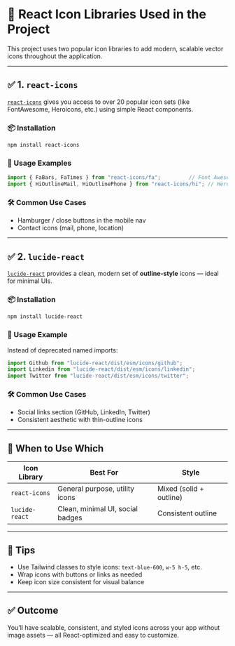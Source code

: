 
# 🎨 React Icon Libraries Used in the Project

This project uses two popular icon libraries to add modern, scalable vector icons throughout the application.

---

## ✅ 1. `react-icons`

[`react-icons`](https://react-icons.github.io/react-icons/) gives you access to over 20 popular icon sets (like FontAwesome, Heroicons, etc.) using simple React components.

### 📦 Installation

```bash
npm install react-icons
```

### 🔧 Usage Examples

```jsx
import { FaBars, FaTimes } from "react-icons/fa";         // Font Awesome
import { HiOutlineMail, HiOutlinePhone } from "react-icons/hi"; // Heroicons
```

### 🛠️ Common Use Cases

- Hamburger / close buttons in the mobile nav
- Contact icons (mail, phone, location)

---

## ✅ 2. `lucide-react`

[`lucide-react`](https://lucide.dev/) provides a clean, modern set of **outline-style** icons — ideal for minimal UIs.

### 📦 Installation

```bash
npm install lucide-react
```

### 🔧 Usage Example

Instead of deprecated named imports:
```jsx
import Github from "lucide-react/dist/esm/icons/github";
import Linkedin from "lucide-react/dist/esm/icons/linkedin";
import Twitter from "lucide-react/dist/esm/icons/twitter";
```

### 🛠️ Common Use Cases

- Social links section (GitHub, LinkedIn, Twitter)
- Consistent aesthetic with thin-outline icons

---

## 🤝 When to Use Which

| Icon Library   | Best For                          | Style           |
|----------------|-----------------------------------|------------------|
| `react-icons`  | General purpose, utility icons    | Mixed (solid + outline) |
| `lucide-react` | Clean, minimal UI, social badges  | Consistent outline |

---

## 🧠 Tips

- Use Tailwind classes to style icons: `text-blue-600`, `w-5 h-5`, etc.
- Wrap icons with buttons or links as needed
- Keep icon size consistent for visual balance

---

## ✅ Outcome

You’ll have scalable, consistent, and styled icons across your app without image assets — all React-optimized and easy to customize.

